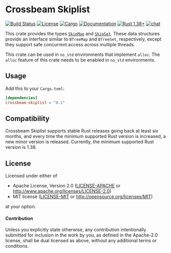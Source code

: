 # Crossbeam Skiplist

[![Build Status](https://github.com/crossbeam-rs/crossbeam/workflows/CI/badge.svg)](
https://github.com/crossbeam-rs/crossbeam/actions)
[![License](https://img.shields.io/badge/license-MIT_OR_Apache--2.0-blue.svg)](
https://github.com/crossbeam-rs/crossbeam/tree/master/crossbeam-skiplist#license)
[![Cargo](https://img.shields.io/crates/v/crossbeam-skiplist.svg)](
https://crates.io/crates/crossbeam-skiplist)
[![Documentation](https://docs.rs/crossbeam-skiplist/badge.svg)](
https://docs.rs/crossbeam-skiplist)
[![Rust 1.38+](https://img.shields.io/badge/rust-1.38+-lightgray.svg)](
https://www.rust-lang.org)
[![chat](https://img.shields.io/discord/569610676205781012.svg?logo=discord)](https://discord.com/invite/JXYwgWZ)

This crate provides the types [`SkipMap`] and [`SkipSet`].
These data structures provide an interface similar to `BTreeMap` and `BTreeSet`,
respectively, except they support safe concurrent access across multiple threads.

This crate can be used in `no_std` environments that implement `alloc`. The `alloc` feature of this crate needs to be enabled in `no_std` environments.

[`SkipMap`]: https://docs.rs/crossbeam-skiplist/latest/crossbeam_skiplist/struct.SkipMap.html
[`SkipSet`]: https://docs.rs/crossbeam-skiplist/latest/crossbeam_skiplist/struct.SkipSet.html

## Usage

Add this to your `Cargo.toml`:

```toml
[dependencies]
crossbeam-skiplist = "0.1"
```

## Compatibility

Crossbeam Skiplist supports stable Rust releases going back at least six months,
and every time the minimum supported Rust version is increased, a new minor
version is released. Currently, the minimum supported Rust version is 1.38.

## License

Licensed under either of

 * Apache License, Version 2.0 ([LICENSE-APACHE](LICENSE-APACHE) or http://www.apache.org/licenses/LICENSE-2.0)
 * MIT license ([LICENSE-MIT](LICENSE-MIT) or http://opensource.org/licenses/MIT)

at your option.

#### Contribution

Unless you explicitly state otherwise, any contribution intentionally submitted
for inclusion in the work by you, as defined in the Apache-2.0 license, shall be
dual licensed as above, without any additional terms or conditions.
